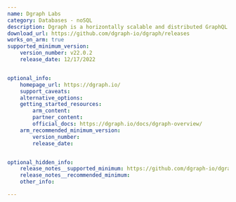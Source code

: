 ```yaml
---
name: Dgraph Labs 
category: Databases - noSQL
description: Dgraph is a horizontally scalable and distributed GraphQL database, which has a graph backend, and provides ACID transactions, linearizable reads, and consistent replication. 
download_url: https://github.com/dgraph-io/dgraph/releases
works_on_arm: true
supported_minimum_version:
    version_number: v22.0.2
    release_date: 12/17/2022


optional_info:
    homepage_url: https://dgraph.io/
    support_caveats:
    alternative_options:
    getting_started_resources:
        arm_content: 
        partner_content: 
        official_docs: https://dgraph.io/docs/dgraph-overview/
    arm_recommended_minimum_version:
        version_number:
        release_date: 


optional_hidden_info:
    release_notes__supported_minimum: https://github.com/dgraph-io/dgraph/releases/tag/v22.0.2
    release_notes__recommended_minimum:
    other_info: 

---
```

